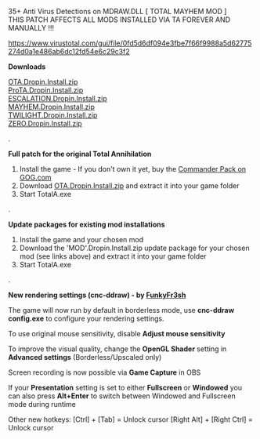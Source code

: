 35+ Anti Virus Detections on MDRAW.DLL [ TOTAL MAYHEM MOD ]\
THIS PATCH AFFECTS ALL MODS INSTALLED VIA TA FOREVER AND MANUALLY !!!

https://www.virustotal.com/gui/file/0fd5d6df094e3fbe7f66f9988a5d62775274d0a1e486ab6dc12fd54e6c29c3f2


**Downloads**

[OTA.Dropin.Install.zip](https://github.com/gammata/TA-Unofficial-Patch-Install/raw/main/OTA.Dropin.Install.zip)\
[ProTA.Dropin.Install.zip](https://github.com/gammata/TA-Unofficial-Patch-Install/raw/main/ProTA.Dropin.Install.zip)\
[ESCALATION.Dropin.Install.zip](https://github.com/gammata/TA-Unofficial-Patch-Install/raw/main/ESCALATION.Dropin.Install.zip)\
[MAYHEM.Dropin.Install.zip](https://github.com/gammata/TA-Unofficial-Patch-Install/raw/main/MAYHEM.Dropin.Install.zip)\
[TWILIGHT.Dropin.Install.zip](https://github.com/gammata/TA-Unofficial-Patch-Install/raw/main/TWILIGHT.Dropin.Install.zip)\
[ZERO.Dropin.Install.zip](https://github.com/gammata/TA-Unofficial-Patch-Install/raw/main/ZERO.Dropin.Install.zip)

.

**Full patch for the original Total Annihilation**

1. Install the game - If you don't own it yet, buy the [Commander Pack on GOG.com](https://www.gog.com/en/game/total_anihilation_commander_pack)
2. Download [OTA.Dropin.Install.zip](https://github.com/gammata/TA-Unofficial-Patch-Install/raw/main/OTA.Dropin.Install.zip) and extract it into your game folder
3. Start TotalA.exe

.

**Update packages for existing mod installations**

1. Install the game and your chosen mod
2. Download the 'MOD'.Dropin.Install.zip update package for your chosen mod (see links above) and extract it into your game folder
3. Start TotalA.exe

.

**New rendering settings (cnc-ddraw) - by [FunkyFr3sh](https://github.com/FunkyFr3sh)**

The game will now run by default in borderless mode, use **cnc-ddraw config.exe** to configure your rendering settings.

To use original mouse sensitivity, disable **Adjust mouse sensitivity**

To improve the visual quality, change the **OpenGL Shader** setting in **Advanced settings** (Borderless/Upscaled only)

Screen recording is now possible via **Game Capture** in OBS

If your **Presentation** setting is set to either **Fullscreen** or **Windowed** you can also press **Alt+Enter** to switch between Windowed and Fullscreen mode during runtime

Other new hotkeys:
[Ctrl] + [Tab] = Unlock cursor
[Right Alt] + [Right Ctrl] = Unlock cursor
